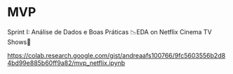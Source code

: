 # MVP
Sprint I: Análise de Dados e Boas Práticas
📉EDA on Netflix Cinema TV  Shows🍟


https://colab.research.google.com/gist/andreaafs100766/9fc5603556b2d84bd99e885b60ff9a82/mvp_netflix.ipynb
